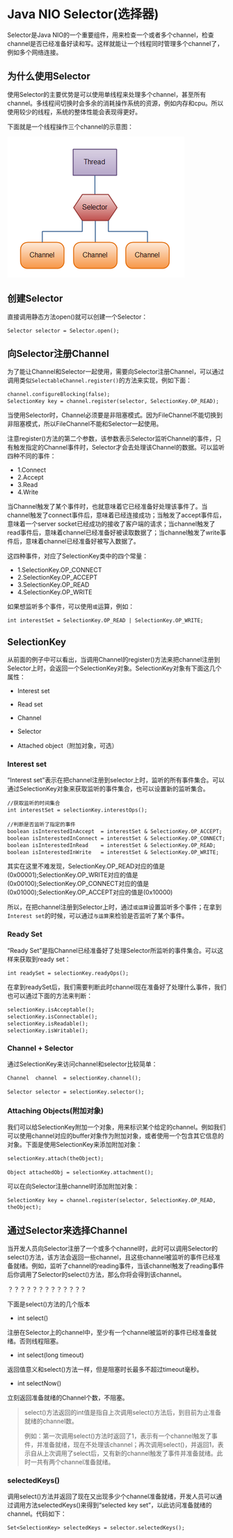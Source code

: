 # Java NIO Selector\(选择器\)

Selector是Java NIO的一个重要组件，用来检查一个或者多个channel，检查channel是否已经准备好读和写。这样就能让一个线程同时管理多个channel了，例如多个网络连接。

## 为什么使用Selector

使用Selector的主要优势是可以使用单线程来处理多个channel，甚至所有channel。多线程间切换时会多余的消耗操作系统的资源，例如内存和cpu。所以使用较少的线程，系统的整体性能会表现得更好。

下面就是一个线程操作三个channel的示意图：

![](/assets/1.png)

## 创建Selector

直接调用静态方法open\(\)就可以创建一个Selector：

```
Selector selector = Selector.open();
```

## 向Selector注册Channel

为了能让Channel和Selector一起使用，需要向Selector注册Channel，可以通过调用类似`SelectableChannel.register()`的方法来实现，例如下面：

```
channel.configureBlocking(false);
SelectionKey key = channel.register(selector, SelectionKey.OP_READ);
```

当使用Selector时，Channel必须要是非阻塞模式。因为FileChannel不能切换到非阻塞模式，所以FileChannel不能和Selector一起使用。

注意register\(\)方法的第二个参数，该参数表示Selector监听Channel的事件，只有触发指定的Channel事件时，Selector才会去处理该Channel的数据。可以监听四种不同的事件：

* 1.Connect
* 2.Accept
* 3.Read
* 4.Write

当Channel触发了某个事件时，也就意味着它已经准备好处理该事件了。当channel触发了connect事件后，意味着已经连接成功；当触发了accept事件后，意味着一个server socket已经成功的接收了客户端的请求；当channel触发了read事件后，意味着channel已经准备好被读取数据了；当channel触发了write事件后，意味着channel已经准备好被写入数据了。

这四种事件，对应了SelectionKey类中的四个常量：

* 1.SelectionKey.OP\_CONNECT
* 2.SelectionKey.OP\_ACCEPT
* 3.SelectionKey.OP\_READ
* 4.SelectionKey.OP\_WRITE

如果想监听多个事件，可以使用`或`运算，例如：

```
int interestSet = SelectionKey.OP_READ | SelectionKey.OP_WRITE;
```

## SelectionKey

从前面的例子中可以看出，当调用Channel的register\(\)方法来把channel注册到Selector上时，会返回一个SelectionKey对象。SelectionKey对象有下面这几个属性：

* Interest set

* Read set

* Channel

* Selector

* Attached object（附加对象，可选）

### Interest set

“Interest set”表示在把channel注册到selector上时，监听的所有事件集合。可以通过SelectionKey对象来获取监听的事件集合，也可以设置新的监听集合。

```
//获取监听的时间集合
int interestSet = selectionKey.interestOps();

//判断是否监听了指定的事件
boolean isInterestedInAccept  = interestSet & SelectionKey.OP_ACCEPT;
boolean isInterestedInConnect = interestSet & SelectionKey.OP_CONNECT;
boolean isInterestedInRead    = interestSet & SelectionKey.OP_READ;
boolean isInterestedInWrite   = interestSet & SelectionKey.OP_WRITE;
```

其实在这里不难发现，SelectionKey.OP\_READ对应的值是\(0x00001\);SelectionKey.OP\_WRITE对应的值是\(0x00100\);SelectionKey.OP\_CONNECT对应的值是\(0x01000\);SelectionKey.OP\_ACCEPT对应的值是\(0x10000\)

所以，在把channel注册到Selector上时，通过`或运算`设置监听多个事件；在拿到`Interest set`的时候，可以通过`与运算`来检验是否监听了某个事件。

### Ready Set

“Ready Set”是指 Channel已经准备好了处理Selector所监听的事件集合。可以这样来获取到ready set：

```
int readySet = selectionKey.readyOps();
```

在拿到readySet后，我们需要判断此时channel现在准备好了处理什么事件，我们也可以通过下面的方法来判断：

```
selectionKey.isAcceptable();
selectionKey.isConnectable();
selectionKey.isReadable();
selectionKey.isWritable();
```

### Channel + Selector

通过SelectionKey来访问channel和selector比较简单：

```
Channel  channel  = selectionKey.channel();

Selector selector = selectionKey.selector();
```

### Attaching Objects\(附加对象\)

我们可以给SelectionKey附加一个对象，用来标识某个给定的channel。例如我们可以使用channel对应的buffer对象作为附加对象，或者使用一个包含其它信息的对象。下面是使用SelectionKey来添加附加对象：

```
selectionKey.attach(theObject);

Object attachedObj = selectionKey.attachment();
```

可以在向Selector注册channel时添加附加对象：

```
SelectionKey key = channel.register(selector, SelectionKey.OP_READ, theObject);
```

## 通过Selector来选择Channel

当开发人员向Selector注册了一个或多个channel时，此时可以调用Selector的select\(\)方法，该方法会返回一些channel，且这些channel被监听的事件已经准备就绪。例如，监听了channel的reading事件，当该channel触发了reading事件后你调用了Selector的select\(\)方法，那么你将会得到该channel。

？？？？？？？？？？？？？

下面是select\(\)方法的几个版本

* int select\(\)

注册在Selector上的channel中，至少有一个channel被监听的事件已经准备就绪。否则线程阻塞。

* int select\(long timeout\)

返回值意义和select\(\)方法一样，但是阻塞时长最多不超过timeout毫秒。

* int selectNow\(\)

立刻返回准备就绪的Channel个数，不阻塞。

> select\(\)方法返回的int值是指自上次调用select\(\)方法后，到目前为止准备就绪的channel数。
>
> 例如：第一次调用select\(\)方法时返回了1，表示有一个channel触发了事件，并准备就绪，现在不处理该channel；再次调用select\(\)，并返回1，表示自从上次调用了select后，又有新的channel触发了事件并准备就绪。此时一共有两个channel准备就绪。

### selectedKeys\(\)

调用select\(\)方法并返回了现在又出现多少个channel准备就绪，开发人员可以通过调用方法selectedKeys\(\)来得到“selected key set”，以此访问准备就绪的channel。代码如下：

```
Set<SelectionKey> selectedKeys = selector.selectedKeys(); 
```



